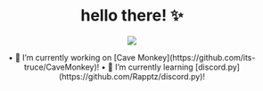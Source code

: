 <h1 align="center">hello there! ✨</h1>

<p align="center">
   <a href="https://discord.com/users/626333424965386240">
      <img src="https://lanyard.cnrad.dev/api/626333424965386240?idleMessage=I%20know%20I'm%20awesome." />
   </a>
</p>

<p align="center">
   • 🔭 I’m currently working on [Cave Monkey](https://github.com/its-truce/CaveMonkey)!
   • 🌱 I’m currently learning [discord.py](https://github.com/Rapptz/discord.py)!
</p>

